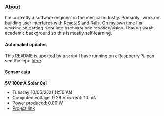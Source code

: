 ### About
I'm currently a software engineer in the medical industry. Primarily I work on building user interfaces with ReactJS and Rails. On my own time I'm working on getting more into hardware and robotics/vision. I have a weak academic background so this is mostly self-learning.

#### Automated updates
This README is updated by a script I have running on a Raspberry Pi, can see the repo [here](https://github.com/jdc-cunningham/raspi-git-repo-updater).

#### Sensor data
**5V 100mA Solar Cell**
- Tuesday 10/05/2021 11:50 AM
- Computed voltage: 0.26 V current: 10 mA
- Power produced: 0.00 W
- [Project link](https://github.com/jdc-cunningham/raspisolarplotter)